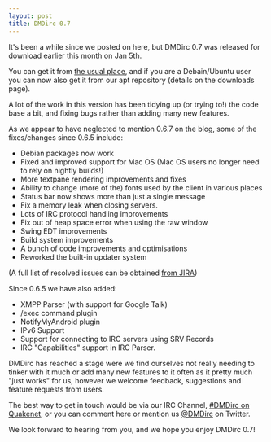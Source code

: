 ```yaml
---
layout: post
title: DMDirc 0.7
---
```

It's been a while since we posted on here, but DMDirc 0.7 was released for download earlier this month on Jan 5th.

You can get it from <a href="http://www.dmdirc.com/en/downloads">the usual place</a>, and if you are a Debain/Ubuntu user you can now also get it from our apt repository (details on the downloads page).

A lot of the work in this version has been tidying up (or trying to!) the code base a bit, and fixing bugs rather than adding many new features.

As we appear to have neglected to mention 0.6.7 on the blog, some of the fixes/changes since 0.6.5 include:

<ul>
 <li>Debian packages now work
 <li>Fixed and improved support for Mac OS (Mac OS users no longer need to rely on nightly builds!)
 <li>More textpane rendering improvements and fixes
 <li>Ability to change (more of the) fonts used by the client in various places
 <li>Status bar now shows more than just a single message
 <li>Fix a memory leak when closing servers.
 <li>Lots of IRC protocol handling improvements
 <li>Fix out of heap space error when using the raw window
 <li>Swing EDT improvements
 <li>Build system improvements
 <li>A bunch of code improvements and optimisations
 <li>Reworked the built-in updater system
</ul>

(A full list of resolved issues can be obtained <a href="http://s.dmdirc.com/jira-0.6.7-0.7">from JIRA</a>)

Since 0.6.5 we have also added:
<ul>
 <li>XMPP Parser (with support for Google Talk)
 <li>/exec command plugin
 <li>NotifyMyAndroid plugin
 <li>IPv6 Support
 <li>Support for connecting to IRC servers using SRV Records
 <li>IRC "Capabilities" support in IRC Parser.
</ul>

DMDirc has reached a stage were we find ourselves not really needing to tinker with it much or add many new features to it often as it pretty much "just works" for us, however we welcome feedback, suggestions and feature requests from users. 

The best way to get in touch would be via our IRC Channel, <a href="irc://irc.quakenet.org/DMDirc">#DMDirc on Quakenet</a>, or you can comment here or mention us <a href="http://twitter.com/DMDirc">@DMDirc</a> on Twitter.

We look forward to hearing from you, and we hope you enjoy DMDirc 0.7!